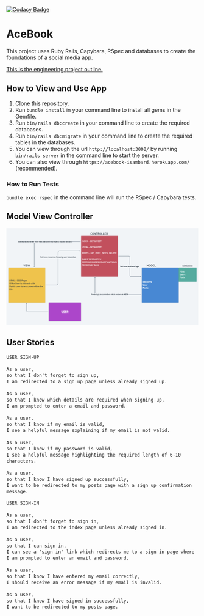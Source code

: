 [![Codacy Badge](https://api.codacy.com/project/badge/Grade/f151d00627cb43ad87d85c970d3baf63)](https://www.codacy.com/app/Hannah-Frost/acebook-Isambard?utm_source=github.com&amp;utm_medium=referral&amp;utm_content=Hannah-Frost/acebook-Isambard&amp;utm_campaign=Badge_Grade)

# AceBook

  This project uses Ruby Rails, Capybara, RSpec and databases to create the foundations of a social media app.


  [This is the engineering project outline.](https://github.com/makersacademy/course/tree/master/engineering_projects/rails)


## How to View and Use App

1. Clone this repository.
2. Run `bundle install` in your command line to install all gems in the Gemfile.
3. Run `bin/rails db:create` in your command line to create the required databases.
4. Run `bin/rails db:migrate` in your command line to create the required tables in the databases.
5. You can view through the url `http://localhost:3000/` by running `bin/rails server` in the command line to start the server.
6. You can also view through `https://acebook-isambard.herokuapp.com/` (recommended).

### How to Run Tests

`bundle exec rspec` in the command line will run the RSpec / Capybara tests.

## Model View Controller
![alt text](https://github.com/Hannah-Frost/acebook-Isambard/blob/master/MVC.png)


## User Stories
```
USER SIGN-UP

As a user,
so that I don't forget to sign up,
I am redirected to a sign up page unless already signed up.

As a user,
so that I know which details are required when signing up,
I am prompted to enter a email and password.

As a user,
so that I know if my email is valid,
I see a helpful message explaining if my email is not valid.

As a user,
so that I know if my password is valid,
I see a helpful message highlighting the required length of 6-10 characters.

As a user,
so that I know I have signed up successfully,
I want to be redirected to my posts page with a sign up confirmation message.
```

```
USER SIGN-IN

As a user,
so that I don't forget to sign in,
I am redirected to the index page unless already signed in.

As a user,
so that I can sign in,
I can see a 'sign in' link which redirects me to a sign in page where I am prompted to enter an email and password.

As a user,
so that I know I have entered my email correctly,
I should receive an error message if my email is invalid.

As a user,
so that I know I have signed in successfully,
I want to be redirected to my posts page.
```
